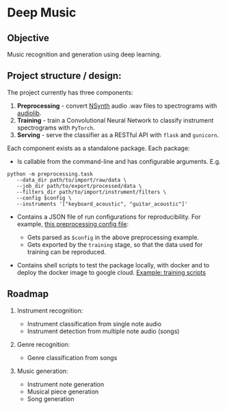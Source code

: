 # Deep Music

## Objective

Music recognition and generation using deep learning.

## Project structure / design:

The project currently has three components:
1. **Preprocessing** - convert [NSynth](https://magenta.tensorflow.org/datasets/nsynth) audio .wav files to spectrograms with [audiolib](https://github.com/JulianFerry/audiolib).
2. **Training** - train a Convolutional Neural Network to classify instrument spectrograms with `PyTorch`.
3. **Serving** - serve the classifier as a RESTful API with `flask` and `gunicorn`.

Each component exists as a standalone package. Each package:

- Is callable from the command-line and has configurable arguments. E.g.
```
python -m preprocessing.task
   --data_dir path/to/import/raw/data \
   --job_dir path/to/export/processed/data \
   --filters_dir path/to/import/instrument/filters \
   --config $config \
   --instruments '["keyboard_acoustic", "guitar_acoustic"]'
```

- Contains a JSON file of run configurations for reproducibility. For example, [this preprocessing config file](https://github.com/JulianFerry/deep-music/blob/master/src/preprocessing/shell/configs.json):
   - Gets parsed as `$config` in the above preprocessing example.
   - Gets exported by the `training` stage, so that the data used for training can be reproduced.

- Contains shell scripts to test the package locally, with docker and to deploy the docker image to google cloud.
  [Example: training scripts](https://github.com/JulianFerry/deep-music/tree/master/src/trainer/shell)


## Roadmap

1. Instrument recognition:
   - Instrument classification from single note audio
   - Instrument detection from multiple note audio (songs)

2. Genre recognition:
   - Genre classification from songs

3. Music generation:
   - Instrument note generation
   - Musical piece generation
   - Song generation
